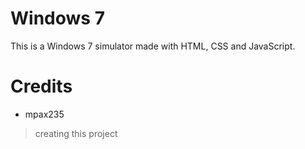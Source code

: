 # Windows 7
This is a Windows 7 simulator made with HTML, CSS and JavaScript.

# Credits
- mpax235
> creating this project
